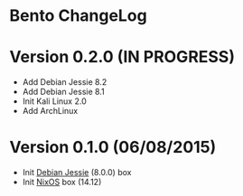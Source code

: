 Bento ChangeLog
================

# Version 0.2.0 (IN PROGRESS)

- Add Debian Jessie 8.2
- Add Debian Jessie 8.1
- Init Kali Linux 2.0
- Add ArchLinux

# Version 0.1.0 (06/08/2015)

- Init [Debian Jessie][] (8.0.0) box
- Init [NixOS][] box (14.12)


[Debian Jessie]: https://atlas.hashicorp.com/nlamirault/boxes/jessie
[NixOS]: https://atlas.hashicorp.com/nlamirault/boxes/nixos
